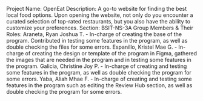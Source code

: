Project Name: OpenEat
Description: A go-to website for finding the best local food options. Upon
             opening the website, not only do you encounter a curated selection of top-rated restaurants, but you also have the ability to customize your preferences.
Section: BSIT-NS-3A
Group Members & Their Roles: 
Araneta, Ryan Joshua T.     -   In-charge of creating the base of the program. Contributed in testing some features in the program, as well as double checking the files for some errors.
Espanillo, Kristel Mae G.   -   In-charge of creating the design or template of the program in Figma, gathered the images that are needed in the program and in testing some features in the program.
Galicia, Christine Joy P.   -   In-charge of creating and testing some features in the program, as well as double checking the program for some errors.
Yaba, Aliah Mhae F.         -   In-charge of creating and testing some features in the program such as editing the Review Hub section, as well as double checking the program for some errors.

